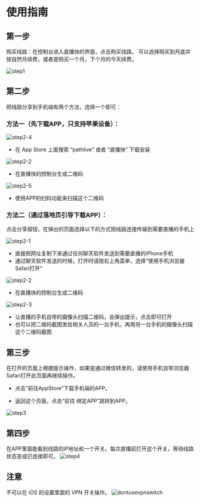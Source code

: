 # 使用指南

## 第一步

购买线路：在控制台进入直播快的界面，点击购买线路。
可以选择购买到月底并按自然月续费，或者是购买一个月，下个月的今天续费。

![step1](/images/step1-1.png)

## 第二步

把线路分享到手机端有两个方法，选择一个即可：

### 方法一（先下载APP，只支持苹果设备）：

![step2-4](/images/step2-4.jpg)
- 在 App Store 上面搜索 “pathlive” 或者 “直播快” 下载安装

![step2-2](/images/step2-2.png)
- 在直播快的控制台生成二维码

![step2-5](/images/step2-5.jpg)
- 使用APP的扫码功能来扫描这个二维码

### 方法二（通过落地页引导下载APP）：

点击分享按钮，在弹出的页面选择以下的方式把线路连接传输到需要直播的手机上

![step2-1](/images/step2-1.png)
- 直接把网址复制下来通过任何聊天软件发送到需要直播的iPhone手机
- 通过聊天软件发送的时候，打开时请按右上角菜单，选择“使用手机浏览器Safari打开”

![step2-2](/images/step2-2.png)
- 在直播快的控制台生成二维码

![step2-3](/images/step2-3.jpg)
- 让直播的手机自带的摄像头扫描二维码，会弹出提示，点击即可打开
- 也可以把二维码截图发给相关人员的一台手机，再用另一台手机的摄像头扫描这个二维码截图

## 第三步

在打开的页面上根据提示操作，如果是通过微信转发的，请使用手机自带浏览器Safari打开此页面再继续操作。

- 点击“前往AppStore”下载手机端的APP。

- 返回这个页面，点击“前往 绑定APP”跳转到APP。

![step3](/images/step3-h5-page.jpg)

## 第四步

在APP里面能看到线路的IP地址和一个开关。每次直播前打开这个开关，等待线路状态变成已连接即可。
![step4](/images/step4.jpg)

## 注意

不可以在 iOS 的设置里面的 VPN 开关操作。
![dontusevpnswitch](/images/dontusevpnswitch.jpg)

